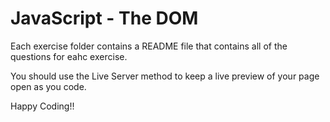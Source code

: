 # JavaScript - The DOM

Each exercise folder contains a README file that contains all of the questions for eahc exercise.

You should use the Live Server method to keep a live preview of your page open as you code.

Happy Coding!!
